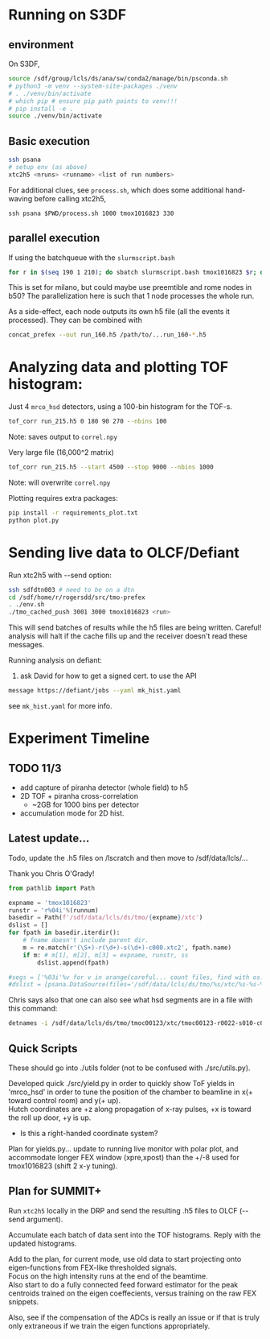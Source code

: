 # Running on S3DF  

## environment

On S3DF, 

```bash
source /sdf/group/lcls/ds/ana/sw/conda2/manage/bin/psconda.sh
# python3 -m venv --system-site-packages ./venv
# . ./venv/bin/activate
# which pip # ensure pip path points to venv!!!
# pip install -e .
source ./venv/bin/activate
```

## Basic execution

```bash
ssh psana
# setup env (as above)
xtc2h5 <nruns> <runname> <list of run numbers>
```

For additional clues, see `process.sh`, which does some
additional hand-waving before calling xtc2h5,

```
ssh psana $PWD/process.sh 1000 tmox1016823 330
```

## parallel execution

If using the batchqueue with the ```slurmscript.bash```  
```bash
for r in $(seq 190 1 210); do sbatch slurmscript.bash tmox1016823 $r; done
```  
This is set for milano,
but could maybe use preemtible and rome nodes in b50?
The parallelization here is such that 1 node processes the whole run.

As a side-effect, each node outputs its own h5 file
(all the events it processed).  They can be combined with
```bash
concat_prefex --out run_160.h5 /path/to/...run_160-*.h5
```

# Analyzing data and plotting TOF histogram:

Just 4 `mrco_hsd` detectors, using a 100-bin histogram for the TOF-s.
```bash
tof_corr run_215.h5 0 180 90 270 --nbins 100
```
Note: saves output to `correl.npy`

Very large file (16,000^2 matrix)
```bash
tof_corr run_215.h5 --start 4500 --stop 9000 --nbins 1000
```
Note: will overwrite `correl.npy`

Plotting requires extra packages:
```bash
pip install -r requirements_plot.txt
python plot.py
```

# Sending live data to OLCF/Defiant

Run xtc2h5 with --send option:
```bash
ssh sdfdtn003 # need to be on a dtn
cd /sdf/home/r/rogersdd/src/tmo-prefex
. ./env.sh
./tmo_cached_push 3001 3000 tmox1016823 <run>
```

This will send batches of results while the h5 files
are being written.  Careful! analysis will halt if the
cache fills up and the receiver doesn't read these messages.

Running analysis on defiant:

1. ask David for how to get a signed cert. to use the API
```bash
message https://defiant/jobs --yaml mk_hist.yaml
```
see `mk_hist.yaml` for more info.


# Experiment Timeline

## TODO 11/3

- add capture of piranha detector (whole field) to h5
- 2D TOF + piranha cross-correlation
  - ~2GB for 1000 bins per detector
- accumulation mode for 2D hist.

## Latest update...
Todo, update the .h5 files on /lscratch and then move to /sdf/data/lcls/...  

Thank you Chris O'Grady!  
```python
from pathlib import Path

expname = 'tmox1016823'
runstr = 'r%04i'%(runnum)
basedir = Path(f'/sdf/data/lcls/ds/tmo/{expname}/xtc')
dslist = []
for fpath in basedir.iterdir():
    # fname doesn't include parent dir.
    m = re.match(r'(\S+)-r(\d+)-s(\d+)-c000.xtc2', fpath.name)
    if m: # m[1], m[2], m[3] = expname, runstr, ss
        dslist.append(fpath)

#segs = ['%03i'%v for v in arange(careful... count files, find with os.path/file etc.)]
#dslist = [psana.DataSource(files='/sdf/data/lcls/ds/tmo/%s/xtc/%s-%s-%s-c000.xtc2'%(expname,expname,runstr,ss)) for ss in segs]
```

Chris says also that one can also see what hsd segments are in a file with this command:  

```bash
detnames -i /sdf/data/lcls/ds/tmo/tmoc00123/xtc/tmoc00123-r0022-s010-c000.xtc2
```

## Quick Scripts   
These should go into ./utils folder (not to be confused with ./src/utils.py).  

Developed quick ./src/yield.py in order to quickly show ToF yields in 'mrco\_hsd' in order to tune the position of the chamber to beamline in x(+ toward control room) and y(+ up).  
Hutch coordinates are +z along propagation of x-ray pulses, +x is toward the roll up door, +y is up.  
  - Is this a right-handed coordinate system?

Plan for yields.py... update to running live monitor with polar plot, and accommodate longer FEX window (xpre,xpost) than the +/-8 used for tmox1016823 (shift 2 x-y tuning).  

## Plan for SUMMIT+  

Run ```xtc2h5``` locally in the DRP and send the resulting
.h5 files to OLCF (--send argument).

Accumulate each batch of data sent into the TOF histograms.
Reply with the updated histograms.

Add to the plan, for current mode, use old data to start projecting onto eigen-functions from FEX-like thresholded signals.  
Focus on the high intensity runs at the end of the beamtime.  
Also start to do a fully connected feed forward estimator for the peak centroids trained on the eigen coeffecients, versus training on the raw FEX snippets.  

Also, see if the compensation of the ADCs is really an issue or if that is truly only extraneous if we train the eigen functions appropriately.  


